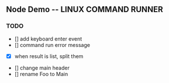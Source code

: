 ## Node Demo -- LINUX COMMAND RUNNER

### TODO

- [] add keyboard enter event
- [] command run error message
- [x] when result is list, split them
- [] change main header
- [] rename Foo to Main
